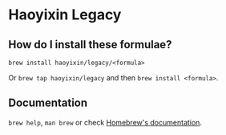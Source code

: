 # Haoyixin Legacy

## How do I install these formulae?

`brew install haoyixin/legacy/<formula>`

Or `brew tap haoyixin/legacy` and then `brew install <formula>`.

## Documentation

`brew help`, `man brew` or check [Homebrew's documentation](https://docs.brew.sh).

